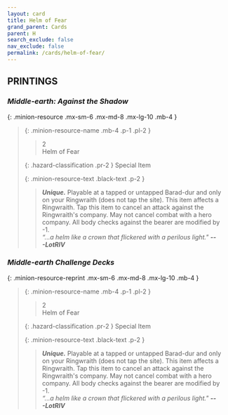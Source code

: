 ```yaml
---
layout: card
title: Helm of Fear
grand_parent: Cards
parent: H
search_exclude: false
nav_exclude: false
permalink: /cards/helm-of-fear/
---
```


## PRINTINGS


### _Middle-earth: Against the Shadow_

{: .minion-resource .mx-sm-6 .mx-md-8 .mx-lg-10 .mb-4 }
> {: .minion-resource-name .mb-4 .p-1 .pl-2 }
> > <div class="hazard-mp">2</div>
> > <div class="card-name">Helm of Fear</div>
>
> {: .hazard-classification .pr-2 }
> Special Item
>
> {: .minion-resource-text .black-text .p-2 }
> > _**Unique.**_ Playable at a tapped or untapped Barad-dur and only on your Ringwraith (does not tap the site). This item affects a Ringwraith. Tap this item to cancel an attack against the Ringwraith's company. May not cancel combat with a hero company. All body checks against the bearer are modified by -1. <br>_“...a helm like a crown that flickered with a perilous light."_ ***---&#65279;LotRIV*** 
> 

### _Middle-earth Challenge Decks_

{: .minion-resource-reprint .mx-sm-6 .mx-md-8 .mx-lg-10 .mb-4 }
> {: .minion-resource-name .mb-4 .p-1 .pl-2 }
> > <div class="hazard-mp">2</div>
> > <div class="card-name">Helm of Fear</div>
>
> {: .hazard-classification .pr-2 }
> Special Item
>
> {: .minion-resource-text .black-text .p-2 }
> > _**Unique.**_ Playable at a tapped or untapped Barad-dur and only on your Ringwraith (does not tap the site). This item affects a Ringwraith. Tap this item to cancel an attack against the Ringwraith's company. May not cancel combat with a hero company. All body checks against the bearer are modified by -1. <br>_“...a helm like a crown that flickered with a perilous light."_ ***---&#65279;LotRIV*** 
> 
